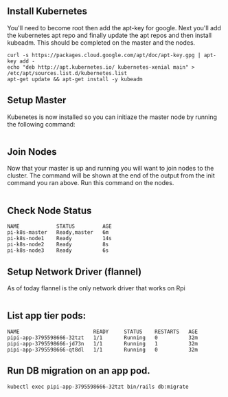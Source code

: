 ## Install Kubernetes
You'll need to become root then add the apt-key for google. Next you'll add the kubernetes apt repo and finally update the apt repos and then install kubeadm. This should be completed on the master and the nodes.
```sudo su -
curl -s https://packages.cloud.google.com/apt/doc/apt-key.gpg | apt-key add -
echo "deb http://apt.kubernetes.io/ kubernetes-xenial main" > /etc/apt/sources.list.d/kubernetes.list
apt-get update && apt-get install -y kubeadm
```

## Setup Master
Kubenetes is now installed so you can initiaze the master node by running the following command:
```kubeadm init --pod-network-cidr 10.244.0.0/16
```

## Join Nodes
Now that your master is up and running you will want to join nodes to the cluster. The command will be shown at the end of the output from the init command you ran above. Run this command on the nodes.
```kubeadm join --token=ee2abc.a0a4aaaf5b471a1d 192.168.2.2
```

## Check Node Status
```$ kubectl get nodes
NAME            STATUS         AGE
pi-k8s-master   Ready,master   6m
pi-k8s-node1    Ready          14s
pi-k8s-node2    Ready          8s
pi-k8s-node3    Ready          6s
```

## Setup Network Driver (flannel)
As of today flannel is the only network driver that works on Rpi
```curl -sSL https://rawgit.com/coreos/flannel/master/Documentation/kube-flannel.yml | sed "s/amd64/arm/g" | kubectl create -f -
```

## List app tier pods:
```$ kubectl get pods -l tier=app
NAME                        READY     STATUS    RESTARTS   AGE
pipi-app-3795598666-32tzt   1/1       Running   0          32m
pipi-app-3795598666-jd73n   1/1       Running   1          32m
pipi-app-3795598666-qt8dl   1/1       Running   0          32m
```

## Run DB migration on an app pod.
```kubectl exec pipi-app-3795598666-32tzt bin/rails db:migrate```